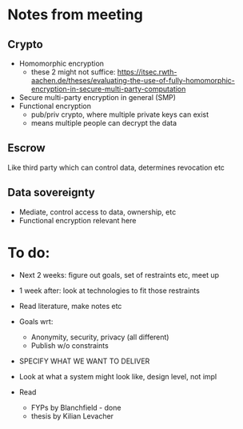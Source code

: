 # Notes from meeting

## Crypto
- Homomorphic encryption
    - these 2 might not suffice: https://itsec.rwth-aachen.de/theses/evaluating-the-use-of-fully-homomorphic-encryption-in-secure-multi-party-computation
- Secure multi-party encryption in general (SMP)
- Functional encryption
    - pub/priv crypto, where multiple private keys can exist
    - means multiple people can decrypt the data

## Escrow
Like third party which can control data, determines revocation etc

## Data sovereignty
- Mediate, control access to data, ownership, etc
- Functional encryption relevant here

# To do:

- Next 2 weeks: figure out goals, set of restraints etc, meet up
- 1 week after: look at technologies to fit those restraints

- Read literature, make notes etc

- Goals wrt:
    * Anonymity, security, privacy (all different)
    * Publish w/o constraints

- SPECIFY WHAT WE WANT TO DELIVER

- Look at what a system might look like, design level, not impl

- Read
    * FYPs by Blanchfield - done
    * thesis by Kilian Levacher
